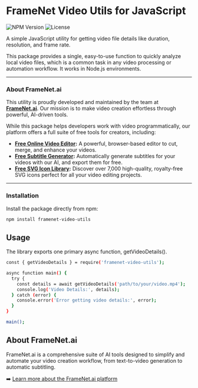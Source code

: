 # FrameNet Video Utils for JavaScript

![NPM Version](https://img.shields.io/npm/v/framenet-video-utils?style=flat-square) ![License](https://img.shields.io/npm/l/framenet-video-utils?style=flat-square)

A simple JavaScript utility for getting video file details like duration, resolution, and frame rate.

This package provides a single, easy-to-use function to quickly analyze local video files, which is a common task in any video processing or automation workflow. It works in Node.js environments.

---

### About FrameNet.ai

This utility is proudly developed and maintained by the team at **[FrameNet.ai](https://www.framenet.ai)**. Our mission is to make video creation effortless through powerful, AI-driven tools.

While this package helps developers work with video programmatically, our platform offers a full suite of free tools for creators, including:

*   **[Free Online Video Editor](https://www.framenet.ai/tools/video-editor):** A powerful, browser-based editor to cut, merge, and enhance your videos.
*   **[Free Subtitle Generator](https://www.framenet.ai/tools/free-subtitle-generator):** Automatically generate subtitles for your videos with our AI, and export them for free.
*   **[Free SVG Icon Library](https://www.framenet.ai/icons):** Discover over 7,000 high-quality, royalty-free SVG icons perfect for all your video editing projects.

---

### Installation

Install the package directly from npm:

```bash
npm install framenet-video-utils
```

## Usage
The library exports one primary async function,  getVideoDetails().

```bash
const { getVideoDetails } = require('framenet-video-utils');

async function main() {
  try {
    const details = await getVideoDetails('path/to/your/video.mp4');
    console.log('Video Details:', details);
  } catch (error) {
    console.error('Error getting video details:', error);
  }
}

main();
```
## About FrameNet.ai
FrameNet.ai is a comprehensive suite of AI tools designed to simplify and automate your video creation workflow, from text-to-video generation to automatic subtitling.

➡️ [Learn more about the FrameNet.ai platform](https://www.framenet.ai)
